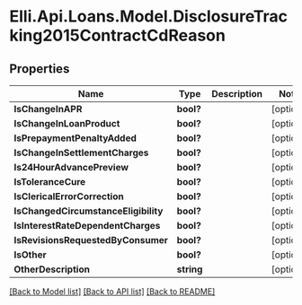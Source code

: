 # Elli.Api.Loans.Model.DisclosureTracking2015ContractCdReason
## Properties

Name | Type | Description | Notes
------------ | ------------- | ------------- | -------------
**IsChangeInAPR** | **bool?** |  | [optional] 
**IsChangeInLoanProduct** | **bool?** |  | [optional] 
**IsPrepaymentPenaltyAdded** | **bool?** |  | [optional] 
**IsChangeInSettlementCharges** | **bool?** |  | [optional] 
**Is24HourAdvancePreview** | **bool?** |  | [optional] 
**IsToleranceCure** | **bool?** |  | [optional] 
**IsClericalErrorCorrection** | **bool?** |  | [optional] 
**IsChangedCircumstanceEligibility** | **bool?** |  | [optional] 
**IsInterestRateDependentCharges** | **bool?** |  | [optional] 
**IsRevisionsRequestedByConsumer** | **bool?** |  | [optional] 
**IsOther** | **bool?** |  | [optional] 
**OtherDescription** | **string** |  | [optional] 

[[Back to Model list]](../README.md#documentation-for-models) [[Back to API list]](../README.md#documentation-for-api-endpoints) [[Back to README]](../README.md)

